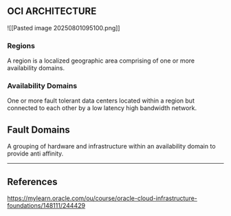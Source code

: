 ## OCI ARCHITECTURE

![[Pasted image 20250801095100.png]]
### Regions

A region is a localized geographic area comprising of one or more availability domains.

### Availability Domains

One or more fault tolerant data centers located within a region but connected to each other by a low latency high bandwidth network.

## Fault Domains

A grouping of hardware and infrastructure within an availability domain to provide anti affinity.

---

## References

https://mylearn.oracle.com/ou/course/oracle-cloud-infrastructure-foundations/148111/244429